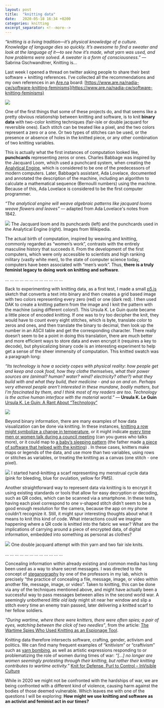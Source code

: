 ```yaml
---
layout: post
title:  "knitting data"
date:   2020-05-18 16:34 +0200
categories: knitting
excerpt_separator: <!--more-->
---
```


_“knitting is a living tradition—it’s physical knowledge of a culture. Knowledge of language dies so quickly. It’s awesome to find a sweater and look at the language of it—to see how it’s made, what yarn was used, and how problems were solved. A sweater is a form of consciousness.”_ ― Sabrina Gschwandtner, Knitting is…

Last week I opened a thread on twitter asking people to share their best software + knitting references. I’ve collected all the recommendations and my own references in an [Are.na](https://www.are.na/) board: [https://www.are.na/nadia-cw/software-knitting-feminisms](https://www.are.na/nadia-cw/software-knitting-feminisms)

<!--more-->

<!-- ![](/softwear/assets/images/twitter.png) -->

![](/softwear/assets/images/arena.png)

One of the first things that some of these projects do, and that seems like a pretty obvious relationship between knitting and software, is to knit **binary data** with two-color knitting techniques (fair-isle or double jacquard for reversible ones). Each stitch can be treated like a pixel, and the two colors represent a zero or a one. Or two types of stitches can be used, or the presence or absence of holes in the knitted piece, or any other combination of two knitting variables.

This is actually what the first instances of computation looked like, **punchcards** representing zeros or ones. Charles Babbage was inspired by the Jacquard Loom, which used a punchcard system, when creating the [Analytical Engine](https://en.wikipedia.org/wiki/Analytical_Engine), which is considered to be one of the predecessors of modern computers. Later, Babbage’s assistant, Ada Lovelace, documented and annotated the description of the machine, including an algorithm to calculate a mathematical sequence (Bernoulli numbers) using the machine. Because of this, Ada Lovelace is considered to be the first computer programmer.

_“The analytical engine will weave algebraic patterns like jacquard looms weave flowers and leaves”_ ― adapted from Ada Lovelace's notes from 1842.

![](/softwear/assets/images/punchcards-01.jpg)
The Jacquard loom and its punchcards (left) and the punchcards used in the Analytical Engine (right). Images from Wikipedia.

The actual birth of computation, inspired by weaving and knitting, commonly regarded as “women’s work”, contrasts with the entirely masculine history that succeeds it. From the development of the first computers, which were only accessible to scientists and high ranking military (vastly white men), to the state of computer science today, computers have been associated with “men’s work”. Thus, **there is a truly feminist legacy to doing work on knitting and software**.


... ... ... ... ... ... ... ... ... ... ... ...


Back to experimenting with knitting data, as a first test, I made a small [p5.js](p5js.org) sketch that converts a text into binary and then creates a grid based image with two colors representing every zero (red) or one (dark red). I then used DAK to create a knitting pattern from the image and I knit the pattern with the machine (using different colors!).
This Ursula K. Le Guin quote became a little piece of encoded knitting. If one was to try too decipher the knit, they would have to count every eight stitches, which is byte, translate color to zeros and ones, and then translate the binary to decimal, then look up the number in an ASCII table and get the corresponding character. There really doesn’t seem to be a point in doing this translation, there are much better and more efficient ways to store data and even encrypt it (requires a key to decode), but physicalizing binary code is an interesting experiment to help get a sense of the sheer immensity of computation. This knitted swatch was a paragraph long:

_“Its technology is how a society copes with physical reality: how people get and keep and cook food, how they clothe themselves, what their power sources are (animal? human? water? wind? electricity? other?) what they build with and what they build, their medicine - and so on and on. Perhaps very ethereal people aren’t interested in these mundane, bodily matters, but I’m fascinated by them, and I think most of my readers are too. Technology is the active human interface with the material world.”_ ― **Ursula K. Le Guin** 
[Ursula K. Le Guin: A Rant About “Technology”](http://www.ursulakleguinarchive.com/Note-Technology.html)

![](/softwear/assets/images/quotecode-01.jpg)

Beyond binary information, there are many examples of how data visualization can be done via knitting. In these instances, [knitting a row might symbolize a change in temperature](https://www.thisiscolossal.com/2020/02/weather-blankets-climate-crisis/), or it might indicate [every time men or women talk during a council meeting](https://www.bbc.com/news/blogs-trending-48278772) (can you guess who talks more), or it could map to [a baby’s sleeping pattern](http://dataphys.org/list/sleep-blanket/) (the father made [a piece of software that helped with the knitting](https://lagomorpho.com/patterntracker/)) . In these cases, knitters make maps or legends of the data, and use more than two variables, using rows or stitches as variables, or treating the knitting as a canvas (one stitch - one pixel).

![](/softwear/assets/images/menstrual.jpg)
I started hand-knitting a scarf representing my menstrual cycle data (pink for bleeding, blue for ovulation, yellow for PMS).

Another straightforward way to represent data via knitting is to encrypt it using existing standards or tools that allow for easy decryption or decoding, such as QR codes, which can be scanned via a smartphone. In these tests, having each pixel correspond to one v-shaped stitch didn’t seem to be a good enough resolution for the camera, because the app on my phone couldn’t recognize it. Still, it might spur interesting thoughts about what it means to knit this kind of code. What interactions could we imagine happening where a QR code is knitted into the fabric we wear? What are the implications of carrying around a piece of encrypted data, of digital information, embedded into something as personal as clothes?

![](/softwear/assets/images/qr-knits.jpg)
One double jacquard attempt with thin yarn and two fair isle knits.

... ... ... ... ... ... ... ... ... ... ... ...

Concealing information within already existing and common media has long been used as a way to share secret messages. I was directed to the concept of [steganography](https://en.wikipedia.org/wiki/Steganography) by one of the professors in my lab, which is precisely “the practice of concealing a file, message, image, or video within another file, message, image, or video”. Taken to knitting, this can be done via any of the techniques mentioned above, and might have actually been a successful way to pass messages between allies in the second world war. A seemingly unbothered _little old lady_ might sit near her window and slip a stitch every time an enemy train passed, later delivering a knitted scarf to her fellow soldiers.

_“During wartime, where there were knitters, there were often spies; a pair of eyes, watching between the click of two needles”_, from the article: [The Wartime Spies Who Used Knitting as an Espionage Tool](https://www.atlasobscura.com/articles/knitting-spies-wwi-wwii). 

Knitting data therefore intersects software, crafting, gender, activism and politics. We can find many frequent examples of “knitivism” or “craftivism” such as [yarn bombing](https://en.wikipedia.org/wiki/Yarn_bombing), as well as artistic expressions responding to or problematizing the role of women during times of war: _“[…] no longer are women seemingly protesting through their knitting, but rather their knitting contributes to wartime activity.”_ [Knit for Defense, Purl to Control – InVisible Culture](https://ivc.lib.rochester.edu/knit-for-defense-purl-to-control/#fnref-3529-27)

While in 2020 we might not be confronted with the hardships of war, we are being confronted with a different kind of violence, causing harm against the bodies of those deemed vulnerable. Which leaves me with one of the questions I will be exploring: **How might we use knitting and software as an activist and feminist act in our times?**




